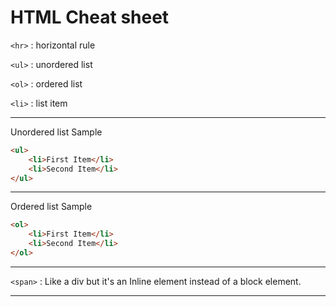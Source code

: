 # HTML Cheat sheet

```<hr>``` : horizontal rule

```<ul>``` : unordered list

```<ol>``` : ordered list

```<li>``` : list item

---

Unordered list Sample

```html
<ul>
    <li>First Item</li>
    <li>Second Item</li>
</ul>
```

---

Ordered list Sample

```html
<ol>
    <li>First Item</li>
    <li>Second Item</li>
</ol>
```

---

```<span>``` : Like a div but it's an Inline element instead of a block element.

---